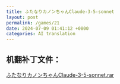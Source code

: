 ```yaml
---
title: ふたなりカノンちゃんClaude-3-5-sonnet
layout: post
permalink: /games/21
date: 2024-07-09 01:41:12 +0800
categories: AI translation
---
```



## 机翻补丁文件：

[ふたなりカノンちゃんClaude-3-5-sonnet.rar](../resources/%E3%81%B5%E3%81%9F%E3%81%AA%E3%82%8A%E3%82%AB%E3%83%8E%E3%83%B3%E3%81%A1%E3%82%83%E3%82%93Claude-3-5-sonnet.rar)

 

